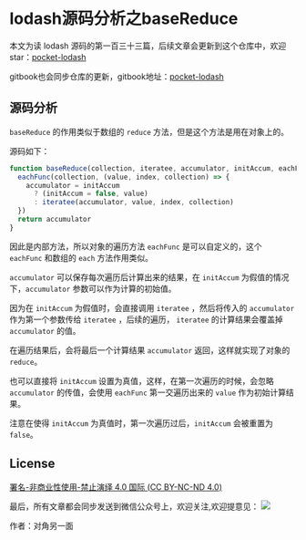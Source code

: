 # lodash源码分析之baseReduce

本文为读 lodash 源码的第一百三十三篇，后续文章会更新到这个仓库中，欢迎 star：[pocket-lodash](https://github.com/yeyuqiudeng/pocket-lodash)

gitbook也会同步仓库的更新，gitbook地址：[pocket-lodash](https://www.gitbook.com/book/yeyuqiudeng/pocket-lodash/details)

## 源码分析

`baseReduce` 的作用类似于数组的 `reduce` 方法，但是这个方法是用在对象上的。

源码如下：

```javascript
function baseReduce(collection, iteratee, accumulator, initAccum, eachFunc) {
  eachFunc(collection, (value, index, collection) => {
    accumulator = initAccum
      ? (initAccum = false, value)
      : iteratee(accumulator, value, index, collection)
  })
  return accumulator
}
```

因此是内部方法，所以对象的遍历方法 `eachFunc` 是可以自定义的，这个 `eachFunc` 和数组的 `each` 方法作用类似。

`accumulator` 可以保存每次遍历后计算出来的结果，在 `initAccum` 为假值的情况下，`accumulator` 参数可以作为计算的初始值。

因为在 `initAccum` 为假值时，会直接调用 `iteratee` ，然后将传入的 `accumulator` 作为第一个参数传给 `iteratee` ，后续的遍历， `iteratee` 的计算结果会覆盖掉 `accumulator` 的值。

在遍历结果后，会将最后一个计算结果 `accumulator` 返回，这样就实现了对象的 `reduce`。

也可以直接将 `initAccum` 设置为真值，这样，在第一次遍历的时候，会忽略 `accumulator` 的传值，会使用 `eachFunc` 第一交遍历出来的 `value` 作为初始计算结果。

注意在使得 `initAccum` 为真值时，第一次遍历过后，`initAccum` 会被重置为 `false`。

## License

[署名-非商业性使用-禁止演绎 4.0 国际 (CC BY-NC-ND 4.0)](http://creativecommons.org/licenses/by-nc-nd/4.0/)

最后，所有文章都会同步发送到微信公众号上，欢迎关注,欢迎提意见：  ![](https://raw.githubusercontent.com/yeyuqiudeng/resource/master/images/qrcode_front-end-article.jpg) 

作者：对角另一面 